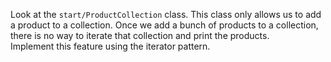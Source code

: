 Look at the `start/ProductCollection` class. This class only allows us to add a product to a collection. Once we add a bunch of products to a collection, there is no way to iterate that collection and print the products.  
Implement this feature using the iterator pattern.